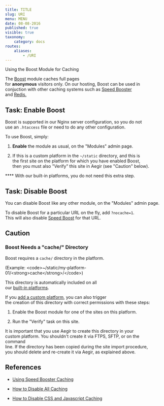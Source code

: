 ```yaml
---
title: TITLE
slug: URI
menu: MENU
date: 08-08-2016
published: true
visible: true
taxonomy:
    category: docs
routes:
    aliases:
        - /URI
---
```

Using the Boost Module for Caching

The [Boost](https://drupal.org/project/boost) module caches full pages\
for **anonymous** visitors only. On our hosting, Boost can be used in\
conjuction with other caching systems such as [Speed
Booster](cache-speed-booster)\
and [Redis.](cache-redis)

Task: Enable Boost
------------------

Boost is supported in our Nginx server configuration, so you do not\
use an `.htaccess` file or need to do any other configuration.

To use Boost, simply:

1.  **Enable** the module as usual, on the "Modules" admin page.

1.  If this is a custom platform in the `~/static` directory, and this
    is\
    the first site on the platform for which you have enabled Boost,\
    then you must also "Verify" this site in Aegir (see
    "Caution" below).

**** With our built-in platforms, you do not need this extra step.

Task: Disable Boost
-------------------

You can disable Boost like any other module, on the "Modules" admin
page.

To disable Boost for a particular URL on the fly, add `?nocache=1`.\
This will also disable [Speed Boost](cache-speed-booster) for that URL.

Caution
-------

### Boost Needs a "cache/" Directory

Boost requires a `cache/` directory in the platform.


(Example: &lt;code&gt;\~/static/my-platform-01/&lt;strong&gt;cache&lt;/strong&gt;/&lt;/code&gt;)

This directory is automatically included on all\
our [built-in platforms](built-in-platforms).

If you [add a custom platform](add-custom-platform), you can also
trigger\
the creation of this directory with correct permissions with these
steps:

1.  Enable the Boost module for one of the sites on this platform.

1.  Run the "Verify" task on this site.

It is important that you use Aegir to create this directory in your\
custom platform. You shouldn't create it via FTPS, SFTP, or on the
command\
line. If the directory has been copied during the site import
procedure,\
you should delete and re-create it via Aegir, as explained above.

References
----------

-   [Using Speed Booster Caching](cache-speed-booster)

-   [How to Disable All Caching](cache-disable-all)

-   [How to Disable CSS and Javascript Caching](cache-disable-css-js)

